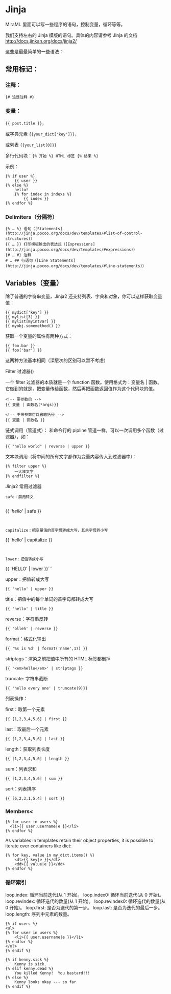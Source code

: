 # Jinja

MiraML 里面可以写一些程序的语句，控制变量，循环等等。

我们支持左右的 Jinja 模版的语句。具体的内容请参考 Jinja 的文档 http://docs.jinkan.org/docs/jinja2/

这些是最最简单的一些语法：


## 常用标记：

### 注释：

`{# 这是注释 #}`

### 变量：

`{{ post.title }}`，

或字典元素 `{{your_dict['key']}}`，

或列表 `{{your_list[0]}}`

多行代码块：`{% 开始 %} HTML 标签 {% 结束 %}`

示例：
```
{% if user %}
    {{ user }}
{% else %}
    hello!
    {% for index in indexs %}
        {{ index }} 
{% endfor %}
```

###  Delimiters（分隔符）

```
{% … %} 语句（[Statements](http://jinja.pocoo.org/docs/dev/templates/#list-of-control-structures)）
{{ … }} 打印模板输出的表达式（[Expressions](http://jinja.pocoo.org/docs/dev/templates/#expressions)）
{# … #} 注释
# … ## 行语句（[Line Statements](http://jinja.pocoo.org/docs/dev/templates/#line-statements)）
```

## Variables（变量）

除了普通的字符串变量，Jinja2 还支持列表、字典和对象，你可以这样获取变量值：

```
{{ mydict['key'] }}
{{ mylist[3] }}
{{ mylist[myintvar] }}
{{ myobj.somemethod() }}
```


获取一个变量的属性有两种方式：

```
{{ foo.bar }}
{{ foo['bar'] }}
```


这两种方法基本相同（深层次的区别可以暂不考虑）

Filter 过滤器()

一个 filter 过滤器的本质就是一个 function 函数。使用格式为：变量名 | 函数。
它做到的就是，把变量传给函数，然后再把函数返回值作为这个代码块的值。

```
<!-- 带参数的 -->
{{ 变量 | 函数名(*args)}}
```

```
<!-- 不带参数可以省略括号 -->
{{ 变量 | 函数名 }}
```

链式调用（管道式）：
和命令行的 pipline 管道一样，可以一次调用多个函数（过滤器），如：

```
{{ "hello world" | reverse | upper }}
```

文本块调用（将中间的所有文字都作为变量内容传入到过滤器中）：

```
{% filter upper %}
    一大堆文字
{% endfilter %}
```

Jinja2 常用过滤器

```
safe：禁用转义


```
{{ '<em>hello</em>' | safe }}
```


capitalize：把变量值的首字母转成大写，其余字母转小写
```
{{ 'hello' | capitalize }}
```


lower：把值转成小写
```
{{ 'HELLO' | lower }}```


upper：把值转成大写
```
{{ 'hello' | upper }}
```


title：把值中的每个单词的首字母都转成大写
```
{{ 'hello' | title }}
```


reverse：字符串反转
```
{{ 'olleh' | reverse }}
```


format：格式化输出
```
{{ '%s is %d' | format('name',17) }}
```

striptags：渲染之前把值中所有的 HTML 标签都删掉
```
{{ '<em>hello</em>' | striptags }}
```


truncate: 字符串截断
```
{{ 'hello every one' | truncate(9)}}
```


列表操作：

first：取第一个元素
```
{{ [1,2,3,4,5,6] | first }}
```


last：取最后一个元素
```
{{ [1,2,3,4,5,6] | last }}
```


length：获取列表长度
```
{{ [1,2,3,4,5,6] | length }}
```


sum：列表求和
```
{{ [1,2,3,4,5,6] | sum }}
```


sort：列表排序

```
{{ [6,2,3,1,5,4] | sort }}
```


###  Members<

```
{% for user in users %}
  <li>{{ user.username|e }}</li>
{% endfor %}
```

As variables in templates retain their object properties, it is possible to iterate over containers like dict:

```
{% for key, value in my_dict.items() %}
    <dt>{{ key|e }}</dt>
    <dd>{{ value|e }}</dd>
{% endfor %}
```

### 循环索引

loop.index: 循环当前迭代(从 1 开始)。
loop.index0: 循环当前迭代(从 0 开始)。
loop.revindex: 循环迭代的数量(从 1 开始)。
loop.revindex0: 循环迭代的数量(从 0 开始)。
loop.first: 是否为迭代的第一步。
loop.last: 是否为迭代的最后一步。
loop.length: 序列中元素的数量。

```
{% if users %}
<ul>
{% for user in users %}
    <li>{{ user.username|e }}</li>
{% endfor %}
</ul>
{% endif %}
```

```
{% if kenny.sick %}
    Kenny is sick.
{% elif kenny.dead %}
    You killed Kenny!  You bastard!!!
{% else %}
    Kenny looks okay --- so far
{% endif %}
```
